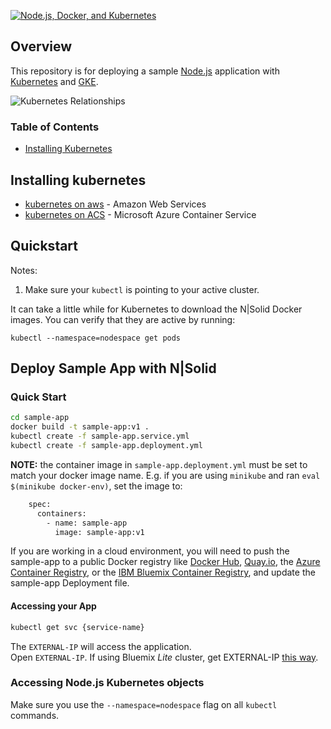 [![Node.js, Docker, and Kubernetes](docs/images/container-banner.jpg)](https://nodesource.com/)

## Overview

This repository is for deploying a sample [Node.js](https://nodesource.com/products/nsolid) application with [Kubernetes](http://kubernetes.io/) and [GKE](https://cloud.google.com/kubernetes-engine/).

![Kubernetes Relationships](docs/images/kubernetes-scopes.png)

### Table of Contents
- [Installing Kubernetes](#a1)

<a name="a1"/>

## Installing kubernetes

* [kubernetes on aws](http://kubernetes.io/docs/getting-started-guides/aws/) - Amazon Web Services
* [kubernetes on ACS](http://kubernetes.io/docs/getting-started-guides/azure/) - Microsoft Azure Container Service


## Quickstart

Notes:
1. Make sure your `kubectl` is pointing to your active cluster.

It can take a little while for Kubernetes to download the N|Solid Docker images.  You can verify
that they are active by running:

```
kubectl --namespace=nodespace get pods
```


<a name="a5"/>

## Deploy Sample App with N|Solid

### Quick Start

```bash
cd sample-app
docker build -t sample-app:v1 .
kubectl create -f sample-app.service.yml
kubectl create -f sample-app.deployment.yml
```

**NOTE:** the container image in `sample-app.deployment.yml` must be set to match your docker image name. E.g. if you are using `minikube` and ran `eval $(minikube docker-env)`, set the image to:

```bash
    spec:
      containers:
        - name: sample-app
          image: sample-app:v1
```

If you are working in a cloud environment, you will need to push the sample-app to a public Docker registry
like [Docker Hub](https://hub.docker.com/), [Quay.io](https://quay.io), the [Azure Container Registry](https://azure.microsoft.com/en-us/services/container-registry/), or the [IBM Bluemix Container Registry](https://console.bluemix.net/docs/services/Registry/registry_images_.html#registry_images_), and update the sample-app Deployment file.


#### Accessing your App

```bash
kubectl get svc {service-name}
```

The `EXTERNAL-IP` will access the application.  
Open `EXTERNAL-IP`.  If using Bluemix _Lite_ cluster, get EXTERNAL-IP [this way](./docs/misc/bluemix-external-ip.md).


<a name="a21"/>

### Accessing Node.js Kubernetes objects

Make sure you use the `--namespace=nodespace` flag on all `kubectl` commands.

<a name="a22"/>
